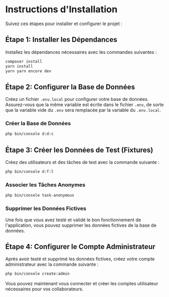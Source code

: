 # Instructions d'Installation

Suivez ces étapes pour installer et configurer le projet :

## Étape 1: Installer les Dépendances

Installez les dépendances nécessaires avec les commandes suivantes :

```bash
composer install
yarn install
yarn yarn encore dev
```

## Étape 2: Configurer la Base de Données

Créez un fichier `.env.local` pour configurer votre base de données. Assurez-vous que la même variable est écrite dans le fichier `.env`, de sorte que la variable vide du `.env` sera remplacée par la variable du `.env.local`.

### Créer la Base de Données

```bash
php bin/console d:d:c
```

## Étape 3: Créer les Données de Test (Fixtures)

Créez des utilisateurs et des tâches de test avec la commande suivante :

```bash
php bin/console d:f:l
```

### Associer les Tâches Anonymes

```bash
php bin/console task-anonymous
```

### Supprimer les Données Fictives

Une fois que vous avez testé et validé le bon fonctionnement de l'application, vous pouvez supprimer les données fictives de la base de données.

## Étape 4: Configurer le Compte Administrateur

Après avoir testé et supprimé les données fictives, créez votre compte administrateur avec la commande suivante :

```bash
php bin/console create:admin
```

Vous pouvez maintenant vous connecter et créer les comptes utilisateur nécessaires pour vos collaborateurs.